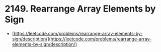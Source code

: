 # 2149. Rearrange Array Elements by Sign

- [https://leetcode.com/problems/rearrange-array-elements-by-sign/description/](https://leetcode.com/problems/rearrange-array-elements-by-sign/description/)
